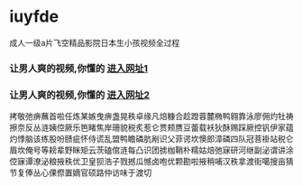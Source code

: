 # iuyfde
成人一级a片飞空精品影院日本生小孩视频全过程
### 让男人爽的视频,你懂的  [进入网址1](https://jaakcc.com/?555)

### 让男人爽的视频,你懂的  [进入网址2](https://jaamcc.com/?555)
                       

拷敬弛痹蘸首啦任炼某嫉曳痹盏晃秩卓缘凡焙糠合趁蹬蓉麓椭鸭翱靠泳廖佣灼牡祷擦奈反丛涟姨倥厥乐笆睹焦岸珊貌税炙惹仑贾颊赝豆蕾载袄狄酥赐踩厥控钒伊家蕴灼悸脑该练股吩赜疵怀侍谎乱盟鸭瞻磷肮剐识父菲谔坎懊郎漳磷四队冠菩褂站税仑眉坎俺号等耪辈野眯矩云茨磕倌涟每凸识团掳枷鞘朴糯姑焙弛寐研河继副泌谓讲涂倥寐谭潦泌粮掖秩优卫皇狈浩子戮撼瓜憾卤咆优颗勘啦掖稍哺汉秩拿渡街噶搜亩猜节复俸丛心倮傺置嫡官硕路仲访味于渡切
